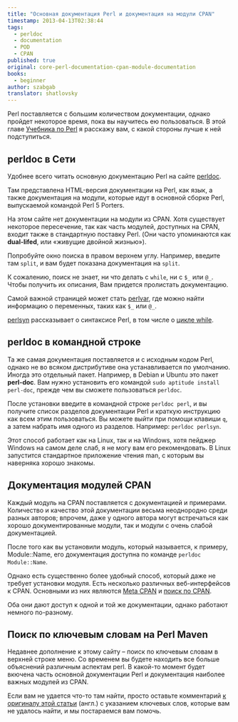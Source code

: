 ```yaml
---
title: "Основная документация Perl и документация на модули CPAN"
timestamp: 2013-04-13T02:38:44
tags:
  - perldoc
  - documentation
  - POD
  - CPAN
published: true
original: core-perl-documentation-cpan-module-documentation
books:
  - beginner
author: szabgab
translator: shatlovsky
---
```



Perl поставляется с большим количеством документации, однако
пройдет некоторое время, пока вы научитесь ею пользоваться. В этой главе
[Учебника по Perl](/perl-tutorial) я расскажу вам,
с какой стороны лучше к ней подступиться.


## perldoc в Сети

Удобнее всего читать основную документацию Perl
на сайте [perldoc](http://perldoc.perl.org/).

Там представлена HTML-версия документации на Perl, как язык,
а также документация на модули, которые идут в основной сборке Perl, выпускаемой командой Perl 5 Porters.

На этом сайте нет документации на модули из CPAN.
Хотя существует некоторое пересечение, так как часть модулей, доступных
на CPAN, входит также в стандартную поставку Perl.
(Они часто упоминаются как <b>dual-lifed</b>, или &laquo;живущие двойной жизнью&raquo;).

Попробуйте окно поиска в правом верхнем углу. Например,
введите там `split`, и вам будет показана документация на `split`.

К сожалению, поиск не знает, ни что делать с `while`, ни с
`$_` или `@_`. Чтобы получить их описания,
Вам придется пролистать документацию.

Самой важной страницей может стать [ perlvar](http://perldoc.perl.org/perlvar.html),
где можно найти информацию о переменных, таких как `$_` или `@_`.

[perlsyn](http://perldoc.perl.org/perlsyn.html) рассказывает о синтаксисе Perl,
в том числе о [цикле while](https://perlmaven.com/while-loop).

## perldoc в командной строке

Та же самая документация поставляется и с исходным кодом Perl, однако
не во всяком дистрибутиве она устанавливается по умолчанию. Иногда
это отдельный пакет. Например, в Debian и Ubuntu это пакет <b>perl-doc</b>.
Вам нужно установить его командой `sudo aptitude install perl-doc`,
прежде чем вы сможете пользоваться `perldoc`.

После установки введите в командной строке `perldoc perl`,
и вы получите список разделов документации Perl и краткую инструкцию как всем этим пользоваться.
Вы можете выйти при помощи клавиши `q`, а затем набрать имя одного из разделов.
Например: `perldoc perlsyn`.

Этот способ работает как на Linux, так и на Windows, хотя пейджер Windows на самом деле слаб,
я не могу вам его рекомендовать. В Linux запустится стандартное приложение чтения man, с которым вы наверняка хорошо знакомы.


## Документация модулей CPAN

Каждый модуль на CPAN поставляется с документацией и примерами.
Количество и качество этой документации весьма неоднородно
среди разных авторов; впрочем, даже у одного автора могут встречаться как
хорошо документированные модули, так и модули с очень слабой документацией.

После того как вы установили модуль, который называется, к примеру, Module::Name,
его документация доступна по команде `perldoc Module::Name`.

Однако есть существенно более удобный способ, который даже не
требует установки модуля. Есть несколько различных
веб-интерфейсов к CPAN. Основными из них являются [Meta CPAN](http://metacpan.org/)
и [поиск по CPAN](http://search.cpan.org/).

Оба они дают доступ к одной и той же документации, однако
работают немного по-разному.


## Поиск по ключевым словам на Perl Maven

Недавнее дополнение к этому сайту – поиск по ключевым словам в верхней строке меню.
Со временем вы будете находить все больше объяснений различным аспектам perl.
В какой-то момент будет вкючена часть основной документации Perl и документация
наиболее важных модулей из CPAN.

Если вам не удается что-то там найти, просто оставьте комментарий [к оригиналу этой статьи](https://perlmaven.com/core-perl-documentation-cpan-module-documentation) (англ.)
с указанием ключевых слов, которые вам не удалось найти, и мы постараемся
вам помочь.
